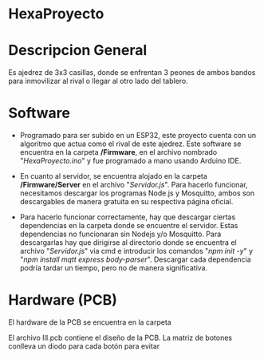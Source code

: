 # HexaProyecto

# Descripcion General
Es  ajedrez de 3x3 casillas, donde se enfrentan 3 peones de ambos bandos para inmovilizar al rival o llegar al otro lado del tablero.

# Software
* Programado para ser subido en un ESP32, este proyecto cuenta con un algoritmo que actua como el rival de este ajedrez. Este software se encuentra en la carpeta **/Firmware**, en el archivo nombrado "*HexaProyecto.ino*" y fue programado a mano usando Arduino IDE.

* En cuanto al servidor, se encuentra alojado en la carpeta **/Firmware/Server** en el archivo "*Servidor.js*". Para hacerlo funcionar, necesitamos descargar los programas Node.js y Mosquitto, ambos son descargables de manera gratuita en su respectiva página oficial. 

* Para hacerlo funcionar correctamente, hay que descargar ciertas dependencias en la carpeta donde se encuentre el servidor. Estas dependencias no funcionaran sin Nodejs y/o Mosquitto. Para descargarlas hay que dirigirse al directorio donde se encuentra el archivo "*Servidor.js*" via cmd e introducir los comandos "*npm init -y*" y "*npm install mqtt express body-parser*". Descargar cada dependencia podría tardar un tiempo, pero no de manera significativa.

# Hardware (PCB)
El hardware de la PCB se encuentra en la carpeta 

El archivo III.pcb contiene el diseño de la PCB. La matriz de botones conlleva un diodo para cada botón para evitar 

